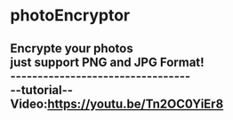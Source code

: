 # photoEncryptor
 Encrypte your photos<br>
 just support PNG and JPG Format!<br>
 ---------------------------------<br>
 --tutorial--<br>
Video:https://youtu.be/Tn2OC0YiEr8
 ---------------------------------
